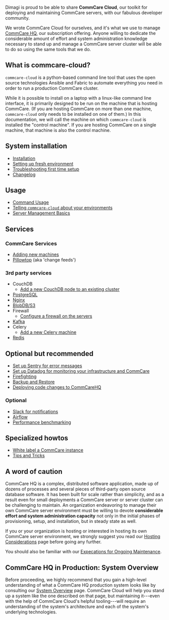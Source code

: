 Dimagi is proud to be able to share **CommCare Cloud**,
our toolkit for deploying and maintaining CommCare servers,
with our fabulous developer community.

We wrote CommCare Cloud for ourselves,
and it's what we use to manage [CommCare HQ](https://www.commcarehq.org/),
our subscription offering.
Anyone willing to dedicate the considerable amount of effort
and system administration knowledge necessary to stand up and manage a CommCare server
cluster will be able to do so using the same tools that we do.

## What is commcare-cloud?

`commcare-cloud` is a python-based command line tool that uses
the open source technologies Ansible and Fabric to automate everything
you need in order to run a production CommCare cluster.

While it is possible to install on a laptop with a linux-like command line interface,
it is primarily designed to be run on the machine that is hosting CommCare.
(If you are hosting CommCare on more than one machine,
`commcare-cloud` only needs to be installed on one of them.)
In this documentation, we will call the machine on which `commcare-cloud` is installed
the "control machine". If you are hosting CommCare on a single machine,
that machine is also the control machine.

## System installation

- [Installation](setup/installation.md)
- [Setting up fresh environment](setup/new_environment.md)
- [Troubleshooting first time setup](setup/troubleshooting.md)
- [Changelog](changelog)

## Usage

- [Command Usage](commcare-cloud/commands)
- [Telling `commcare-cloud` about your environments](commcare-cloud/env)
- [Server Management Basics](commcare-cloud/basics)

## Services

### CommCare Services
- [Adding new machines](howto/new-machine.md)
- [Pillowtop](services/pillowtop.md) (aka 'change feeds')

### 3rd party services
- CouchDB
    - [Add a new CouchDB node to an existing cluster](howto/add-couchdb2-node.md)
- [PostgreSQL](services/postgresql.md)
- [Nginx](services/nginx.md)
- [BlobDB/S3](services/blobdb.md)
- Firewall
    - [Configure a firewall on the servers](howto/firewall.md)
- [Kafka](services/kafka.md)
- Celery
    - [Add a new Celery machine](howto/add-celery-machines.md)
- [Redis](services/redis.md)

## Optional but recommended
- [Set up Sentry for error messages](monitoring/set-up-sentry.md)
- [Set up Datadog for monitoring your infrastructure and CommCare](monitoring/setup_datadog.md)
- [Firefighting](firefighting/index.md)
- [Backup and Restore](./commcare-cloud/backup.md)
- [Deploying code changes to CommCareHQ](./commcare-cloud/deploy.md)

### Optional
- [Slack for notifications](monitoring/slack.md)
- [Airflow](services/airflow.md)
- [Performance benchmarking](howto/perf_testing.md)

## Specialized howtos
- [White label a CommCare instance](howto/white-label.md)
- [Tips and Tricks](howto/tips.md)

## A word of caution

CommCare HQ is a complex, distributed software application, made up of dozens of
processes and several pieces of third-party open source database software. It
has been built for scale rather than simplicity, and as a result even for small
deployments a CommCare server or server cluster can be challenging to maintain.
An organization endeavoring to manage their own CommCare server environment must
be willing to devote **considerable effort and system administration capacity**
not only in the initial phases of provisioning, setup, and installation, but in
steady state as well.

If you or your organization is hosting or interested in hosting its own CommCare
server environment, we strongly suggest you read our
[Hosting Considerations](system/hosting-considerations.md) page before going any further.

You should also be familiar with our [Expecations for Ongoing Maintenance](system/maintenance-expectations.md).


## CommCare HQ in Production: System Overview

Before proceeding, we highly recommend that you gain a high-level understanding
of what a CommCare HQ production system looks like
by consulting our [System Overview](system/system-overview.md) page.
CommCare Cloud will help you stand up a system like the one described on that page,
but maintaining it---even with the help of CommCare Cloud's helpful tooling---will require
an understanding of the system's architecture and each of the system's underlying technologies.
